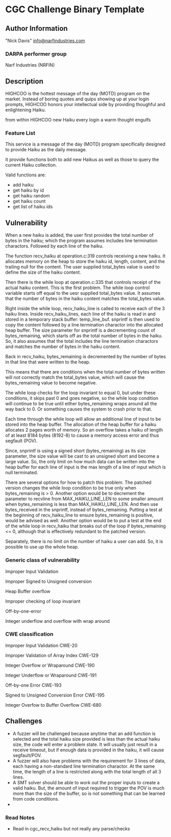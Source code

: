 # CGC Challenge Binary Template

## Author Information

"Nick Davis" <info@narfindustries.com>

### DARPA performer group

Narf Industries (NRFIN)

## Description

HIGHCOO is the hottest message of the day (MOTD) program on the market. Instead of boring quotes and quips showing up at your login prompts, HIGHCOO honors your intellectual side by providing thoughful and enlightening Haiku.

from within HIGHCOO
new Haiku every login
a warm thought engulfs

### Feature List

This service is a message of the day (MOTD) program specifically designed to provide Haiku as the daily message.

It provide functions both to add new Haikus as well as those to query the current Haiku collection.

Valid functions are:
* add haiku
* get haiku by id
* get haiku random
* get haiku count
* get list of haiku ids

## Vulnerability


When a new haiku is added, the user first provides the total number of bytes in the haiku; which the program assumes includes line termination charactors. Followed by each line of the haiku.

The function recv\_haiku at operation.c:319 controls receiving a new haiku. It allocates memory on the heap to store the haiku id, length, content, and the trailing null for the content. The user supplied total\_bytes value is used to define the size of the haiku content.

Then there is the while loop at operation.c:335 that controls receipt of the actual haiku content. This is the first problem. The while loop control variable starts off equal to the uesr supplied total\_bytes value. It assumes that the number of bytes in the haiku content matches the total\_bytes value.

Right inside the while loop, recv\_haiku\_line is called to receive each of the 3 haiku lines. Inside recv\_haiku\_lines, each line of the haiku is read in and stored in a temporary stack buffer: temp\_line\_buf. snprintf is then used to copy the content followed by a line termination charactor into the allocated heap buffer. The size parameter for snprintf is a decrementing count of bytes\_remaining, which starts off as the total number of bytes in the haiku. So, it also assumes that the total includes the line termination charactors and matches the number of bytes in the haiku content.

Back in recv\_haiku, bytes\_remaining is decremented by the number of bytes in that line that were written to the heap.

This means that there are conditions when the total number of bytes written will not correctly match the total\_bytes value, which will cause the bytes\_remaining value to become negative. 

The while loop checks for the loop invariant to equal 0, but under these conditions, it skips past 0 and goes negative, so the while loop condition will continue to be true until either bytes\_remaining wraps around all the way back to 0. Or something causes the system to crash prior to that.

Each time through the while loop will allow an additional line of input to be stored into the heap buffer. The allocation of the heap buffer for a haiku allocates 2 pages worth of memory. So an overflow takes a haiku of length of at least 8184 bytes (8192-8) to cause a memory access error and thus segfault (POV).

Since, snprintf is using a signed short (bytes\_remaining) as its size parameter, the size value will be cast to an unsigned short and become a large value. So, the only limit on how much data can be written into the heap buffer for each line of input is the max length of a line of input which is null terminated.

There are several options for how to patch this problem. The patched version changes the while loop condition to be true only when bytes\_remaining is > 0. Another option would be to decrement the parameter to recvline from MAX\_HAIKU\_LINE\_LEN to some smaller amount when bytes\_remaining is less than MAX\_HAIKU\_LINE\_LEN. And then use bytes\_received in the snprintf, instead of bytes\_remaining. Putting a test at the beginning of recv\_haiku\_line to ensure bytes\_remaining is positive, would be advised as well. Another option would be to put a test at the end of the while loop in recv\_haiku that breaks out of the loop if bytes\_remaining <= 0, although that is effectively redundant to the patched version.


Separately, there is no limit on the number of haiku a user can add. So, it is possible to use up the whole heap.


### Generic class of vulnerability


Improper Input Validation

Improper Signed to Unsigned conversion

Heap Buffer overflow

Improper checking of loop invariant

Off-by-one-error

Integer underflow and overflow with wrap around

### CWE classification

Improper Input Validation
CWE-20

Improper Validation of Array Index
CWE-129

Integer Overflow or Wraparound
CWE-190

Integer Underflow or Wraparound
CWE-191

Off-by-one Error
CWE-193

Signed to Unsigned Conversion Error
CWE-195

Integer Overfow to Buffer Overflow
CWE-680

## Challenges
* A fuzzer will be challenged because anytime that an add function is selected and the total haiku size provided is less than the actual haiku size, the code will enter a problem state. It will usually just result in a receive timeout, but if enough data is provided in the haiku, it will cause segfault/POV.
* A fuzzer will also have problems with the requirement for 3 lines of data, each having a non-standard line termination charactor. At the same time, the length of a line is restricted along with the total length of all 3 lines.
* A SMT solver should be able to work out the proper inputs to create a valid haiku. But, the amount of input required to trigger the POV is much more than the size of the buffer, so is not something that can be learned from code conditions.
* 

### Read Notes

* Read in cgc_recv_haiku but not really any parse/checks 
